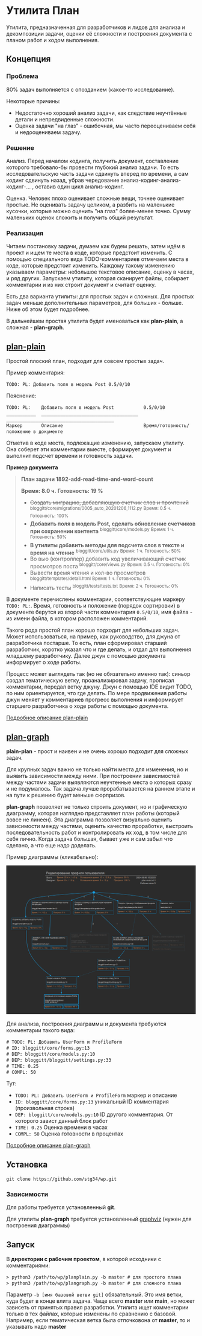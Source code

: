 # Утилита План

Утилита, предназначенная для разработчиков и лидов для анализа и декомпозиции задачи, оценки её сложности и построения документа с планом работ и ходом выполнения.

## Концепция

### Проблема

80% задач выполняется с опозданием (какое-то исследование).

Некоторые причины:
* Недостаточно хороший анализ задачи, как следствие неучтённые детали и непредвиденные сложности.
* Оценка задачи "на глаз" - ошибочная, мы часто переоцениваем себя и недооцениваем задачу.

### Решение

Анализ. Перед началом кодинга, получить документ, составление которого требовало-бы провести глубокий анализ задачи. То есть исследовательскую часть задачи сдвинуть вперед по времени, а сам кодинг сдвинуть назад, убрав чередование анализ-кодинг-анализ-кодинг-... , оставив один цикл анализ-кодинг.

Оценка. Человек плохо оценивает сложные вещи, точнее оценивает простые. Не оценивать задачу целиком, а разбить на маленькие кусочки, которые можно оценить "на глаз" более-менее точно. Сумму маленьких оценок сложить и получить общий результат.

### Реализация

Читаем постановку задачи, думаем как будем решать, затем идём в проект и ищем те места в коде, которые предстоит изменить. С помощью специального вида TODO-комментариев отмечаем места в коде, которые предстоит изменить. Каждому такому изменению указываем параметры: небольшое текстовое описание, оценку в часах, и ряд других. Запускаем утилиту, которая сканирует файлы, собирает комментарии и из них строит документ и считает оценку.

Есть два варианта утилиты: для простых задач и сложных. Для простых задач меньше дополнительных параметров, для больших - больше. Ниже об этом будет подробнее.

В дальнейшем простая утилита будет именоваться как __plan-plain__, а сложная - __plan-graph__.

## [plan-plain](readme-plain.md)

Простой плоский план, подходит для совсем простых задач.

Пример комментария:

```
TODO: PL: Добавить поля в модель Post 0.5/0/10
```

Пояснение:

```
TODO: PL:    Добавить поля в модель Post           0.5/0/10
___________  ____________________________________  ________________________________________
Маркер       Описание                              Время/готовность/положение в документе
```

Отметив в коде места, подлежащие изменению, запускаем утилиту. Она соберет эти комментарии вместе, сформирует документ и выполнит подсчет времени и готовность задачи.

__Пример документа__

> __План задачи 1892-add-read-time-and-word-count__
>
> **Время: 8.0 ч.**
> **Готовность: 19 %**
> * ~~Создать миграцию, добавляющую счетчик слов и прочтений~~
>   <sup>bloggitt/core/migrations/0005_auto_20201206_1112.py</sup>
>   <sup>Время: 0.5 ч. Готовность: 100%</sup>
> * __Добавить поля в модель Post, сделать обновление счетчиков при сохранении контента__
>   <sup>bloggitt/core/models.py</sup>
>   <sup>Время: 1 ч. Готовность: 50%</sup>
> * __В утилиты добавить методы для подсчета слов в тексте и время на чтение__
>   <sup>bloggitt/core/utils.py</sup>
>   <sup>Время: 1 ч. Готовность: 50%</sup>
> * Во вью (контроллер) добавить код увеличивающий счетчик просмотров поста
>   <sup>bloggitt/core/views.py</sup>
>   <sup>Время: 0.5 ч. Готовность: 0%</sup>
> * Вывести время чтения и кол-во просмотров
>   <sup>bloggitt/templates/detail.html</sup>
>   <sup>Время: 1 ч. Готовность: 0%</sup>
> * Написать тесты
>   <sup>bloggitt/tests/tests.txt</sup>
>   <sup>Время: 2 ч. Готовность: 0%</sup>

В документе перечислены комментарии, соответствующие маркеру `TODO: PL:`. Время, готовность и положение (порядок сортировки) в документе берутся из второй части комментария `0.5/0/10`, имя файла - из имени файла, в котором расположен комментарий.

Такого рода простой план хорошо подходит для небольших задач. Может использоваться, на пример, как руководство, для джуна от разработчика постарше. То есть, план сформировал старший разработчик, коротко указал что и где делать, и отдал для выполнения младшему разработчику. Далее джун с помощью документа информирует о ходе работы.

Процесс может выглядеть так (но не обязательно именно так): синьор создал тематическую ветку, проанализировал задачу, прописал комментарии, передал ветку джуну. Джун с помощью IDE видит TODO, по ним ориентируется, что где делать. По мере продвижения работы джун меняет у комментариев прогресс выполнения и информирует старшего разработчика о ходе работы с помощью документа.

[Подробное описание plan-plain](readme-plain.md)

## [plan-graph](plan-graph.md)

__plain-plan__ - прост и наивен и не очень хорошо подходит для сложных задач.

Для крупных задач важно не только найти места для изменения, но и выявить зависимости между ними. При построении зависимостей между частями задачи выявляются неучтенные места о которых сразу и не подумалось. Так задача лучше прорабатывается на раннем этапе и на пути к решению будет меньше сюрпризов.

__plan-graph__ позволяет не только строить документ, но и графическую диаграмму, которая наглядно представляет план работы (который вовсе не линеен). Эта диаграмма позволяет визуально оценить зависимости между частями, оценить качество проработки, выстроить последовательность работ и контролировать их ход, в том числе для себя лично. Когда задача большая, бывает уже и сам забыл что сделано, а что еще надо доделать.

Пример диаграммы (кликабельно):

![Diagram](img/plangraph1.png)

Для анализа, построения диаграммы и документа требуются комментарии такого вида:

```
# TODO: PL: Добавить UserForm и ProfileForm
# ID: bloggitt/core/forms.py:13
# DEP: bloggitt/core/models.py:10
# DEP: bloggitt/bloggitt/settings.py:33
# TIME: 0.25
# COMPL: 50
```

Тут:

* `TODO: PL: Добавить UserForm и ProfileForm` маркер и описание
* `ID: bloggitt/core/forms.py:13` уникальный ID комментария (произвольная строка)
* `DEP: bloggitt/core/models.py:10` ID другого комментария. От которого завист данный блок работ
* `TIME: 0.25` Оценка времени в часах
* `COMPL: 50` Оценка готовности в процентах

[Подробное описание plan-graph](readme-graph.md)

## Установка

```
git clone https://github.com/stg34/wp.git
```

### Зависимости

Для работы требуется установленный __git__.

Для утилиты __plan-graph__ требуется установленный [graphviz](https://graphviz.org/download/) (нужен для построения диаграммы)


## Запуск

В __директории с рабочим проектом__, в которой исходники с комментариями:

```
> python3 /path/to/wp/planplain.py -b master # для простого плана
> python3 /path/to/wp/plangraph.py -b master # для сложного плана
```

Параметр `-b [имя базовой ветви git]` обязательный. Это имя ветки, куда будет в конце влита задача. Чаще всего __master__ или __main__, но может зависеть от принятых правил разработки.
Утилита ищет комментарии только в тех файлах, которые изменены по сравнению с базовой. Например, если тематическая ветка была отпочковона от __master__, то и указывать надо __master__
